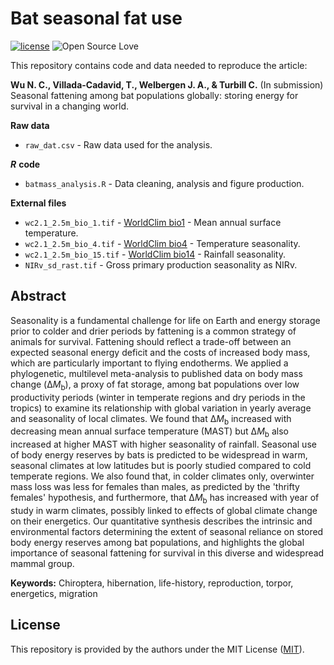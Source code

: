 # Bat seasonal fat use
[![license](https://img.shields.io/badge/license-MIT%20+%20file%20LICENSE-lightgrey.svg)](https://choosealicense.com/)
![Open Source
Love](https://badges.frapsoft.com/os/v2/open-source.svg?v=103)

This repository contains code and data needed to reproduce the article:

**Wu N. C., Villada-Cadavid, T., Welbergen J. A., & Turbill C.** (In submission) Seasonal fattening among bat populations globally: storing energy for survival in a changing world.


**Raw data**
- `raw_dat.csv` - Raw data used for the analysis.

***R*** **code**
- `batmass_analysis.R` - Data cleaning, analysis and figure production.

**External files**
- `wc2.1_2.5m_bio_1.tif` - [WorldClim bio1](https://www.worldclim.org/data/bioclim.html) - Mean annual surface temperature.
- `wc2.1_2.5m_bio_4.tif` - [WorldClim bio4](https://www.worldclim.org/data/bioclim.html) - Temperature seasonality.
- `wc2.1_2.5m_bio_15.tif` - [WorldClim bio14](https://www.worldclim.org/data/bioclim.html) - Rainfall seasonality.
- `NIRv_sd_rast.tif` - Gross primary production seasonality as NIRv.

## Abstract
Seasonality is a fundamental challenge for life on Earth and energy storage prior to colder and drier periods by fattening is a common strategy of animals for survival. Fattening should reflect a trade-off between an expected seasonal energy deficit and the costs of increased body mass, which are particularly important to flying endotherms. We applied a phylogenetic, multilevel meta-analysis to published data on body mass change (Δ*M*<sub>b</sub>), a proxy of fat storage, among bat populations over low productivity periods (winter in temperate regions and dry periods in the tropics) to examine its relationship with global variation in yearly average and seasonality of local climates. We found that Δ*M*<sub>b</sub> increased with decreasing mean annual surface temperature (MAST) but Δ*M*<sub>b</sub> also increased at higher MAST with higher seasonality of rainfall. Seasonal use of body energy reserves by bats is predicted to be widespread in warm, seasonal climates at low latitudes but is poorly studied compared to cold temperate regions. We also found that, in colder climates only, overwinter mass loss was less for females than males, as predicted by the 'thrifty females' hypothesis, and furthermore, that Δ*M*<sub>b</sub> has increased with year of study in warm climates, possibly linked to effects of global climate change on their energetics. Our quantitative synthesis describes the intrinsic and environmental factors determining the extent of seasonal reliance on stored body energy reserves among bat populations, and highlights the global importance of seasonal fattening for survival in this diverse and widespread mammal group.

**Keywords:** Chiroptera, hibernation, life-history, reproduction, torpor, energetics, migration

## License
This repository is provided by the authors under the MIT License ([MIT](http://opensource.org/licenses/MIT)).
